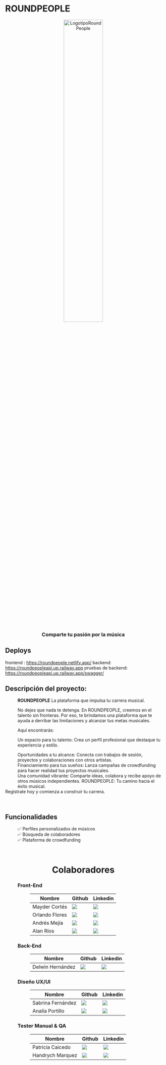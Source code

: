 # ROUNDPEOPLE
<div align="center">
  <a>
    <img src=" " alt="LogotipoRoundPeople" width="50%">
  </a>
  <h3 align="center">Comparte tu pasión por la música</h3>
</div>


## Deploys

frontend : https://roundpeople.netlify.app/
backend: https://roundpeopleapi.up.railway.app
pruebas de backend: https://roundpeopleapi.up.railway.app/swagger/

## Descripción del proyecto:

<dl>
  <dd>
    <b>ROUNDPEOPLE</b>
     La plataforma que impulsa tu carrera musical.
    
  No dejes que nada te detenga. En ROUNDPEOPLE, creemos en el talento sin fronteras. 
  Por eso, te brindamos una plataforma que te ayuda a derribar las limitaciones y alcanzar tus metas musicales.

Aquí encontrarás:

Un espacio para tu talento: Crea un perfil profesional que destaque tu experiencia y estilo.
</dd>
<dd>
Oportunidades a tu alcance: Conecta con trabajos de sesión, proyectos y colaboraciones con otros artistas.
  </dd>
<dd>
Financiamiento para tus sueños: Lanza campañas de crowdfunding para hacer realidad tus proyectos musicales.
  </dd>
<dd>
Una comunidad vibrante: Comparte ideas, colabora y recibe apoyo de otros músicos independientes.
ROUNDPEOPLE: Tu camino hacia el éxito musical.
</dd>
Regístrate hoy y comienza a construir tu carrera.
  </dd>
</dl>
<br/>

## Funcionalidades

<dl>
  <dd>
    ✅ Perfiles personalizados de músicos
  </dd>
  <dd>
    ✅ Búsqueda de colaboradores
  </dd>
  <dd>
    ✅ Plataforma de crowdfunding
  </dd>
</dl>
<br>

<h1 align="center"> 
  Colaboradores
</h1>

<dl>
  <dd>
    <h3>Front-End</h3>
    <dl>
      <dd>
        <table>
          <thead>
            <tr>
              <th>Nombre</th>
              <th>Github</th>
              <th>Linkedin</th>
            </tr>
          </thead>
          <tbody>
            <tr>
              <td>Mayder Cortés</td>
              <td>
                <a href="https://github.com/MayderC">
                  <img src="https://img.shields.io/badge/github-%23121011.svg?&style=for-the-badge&logo=github&logoColor=white"/>
                </a>
              </td>
              <td>
                <a href=" https://www.linkedin.com/in/mayderc/">
                  <img src="https://img.shields.io/badge/linkedin-%230A66C2.svg?&style=for-the-badge&logo=linkedin&logoColor=white"/>
                </a>
              </td>
            </tr>
            <tr>
              <td>Orlando Flores</td>
              <td>
                <a href="https://github.com/lalomax">
                  <img src="https://img.shields.io/badge/github-%23121011.svg?&style=for-the-badge&logo=github&logoColor=white"/>
                </a>
              </td>
              <td>
                <a href=" https://www.linkedin.com/in/orlando-flores365/">
                  <img src="https://img.shields.io/badge/linkedin-%230A66C2.svg?&style=for-the-badge&logo=linkedin&logoColor=white"/>
                </a>
              </td>
            </tr>
            <tr>
              <td>Andrés Mejía</td>
              <td>
                <a href="https://github.com/andrmepe">
                  <img src="https://img.shields.io/badge/github-%23121011.svg?&style=for-the-badge&logo=github&logoColor=white"/>
                </a>
              </td>
              <td>
                <a href="https://www.linkedin.com/in/andres-mejia-374483240">
                  <img src="https://img.shields.io/badge/linkedin-%230A66C2.svg?&style=for-the-badge&logo=linkedin&logoColor=white"/>
                </a>
              </td>
            </tr>
            <tr>
              <td>Alan Ríos</td>
              <td>
                <a href="https://github.com/alanrios21">
                  <img src="https://img.shields.io/badge/github-%23121011.svg?&style=for-the-badge&logo=github&logoColor=white"/>
                </a>
              </td>
              <td>
                <a href="https://www.linkedin.com/in/alan-rios/?utm_source=share&utm_campaign=share_via&utm_content=profile&utm_medium=android_app">
                  <img src="https://img.shields.io/badge/linkedin-%230A66C2.svg?&style=for-the-badge&logo=linkedin&logoColor=white"/>
                </a>
              </td>
            </tr>
          </tbody>
        </table>
      </dd>
    </dl>
  </dd>
  <dd>
    <h3>Back-End</h3>
    <dl>
      <dd>
        <table>
          <thead>
            <tr>
              <th>Nombre</th>
              <th>Github</th>
              <th>Linkedin</th>
            </tr>
          </thead>
          <tbody>
            <tr>
              <td>Delwin Hernández</td>
              <td>
                <a href="https://github.com/Delwin183">
                  <img src="https://img.shields.io/badge/github-%23121011.svg?&style=for-the-badge&logo=github&logoColor=white"/>
                </a>
              </td>
              <td>
                <a href="linkedin">
                  <img src="https://img.shields.io/badge/linkedin-%230A66C2.svg?&style=for-the-badge&logo=linkedin&logoColor=white"/>
                </a>
              </td>
            </tr>
          </tbody>
        </table>
      </dd>
    </dl>
  </dd>
  <dd>
    <h3>Diseño UX/UI</h3>
    <dl>
      <dd>
        <table>
          <thead>
            <tr>
              <th>Nombre</th>
              <th>Github</th>
              <th>Linkedin</th>
            </tr>
          </thead>
          <tbody>
            <tr>
              <td>Sabrina Fernández</td>
              <td>
                <a href="github">
                  <img src="https://img.shields.io/badge/github-%23121011.svg?&style=for-the-badge&logo=github&logoColor=white"/>
                </a>
              </td>
              <td>
                <a href="https://www.linkedin.com/in/sabrina-fernandez-uxdesigner/">
                  <img src="https://img.shields.io/badge/linkedin-%230A66C2.svg?&style=for-the-badge&logo=linkedin&logoColor=white"/>
               </a>
              </td>
            </tr>
            <tr>
            <td>Analía Portillo</td>
              <td>
                <a href="github">
                  <img src="https://img.shields.io/badge/github-%23121011.svg?&style=for-the-badge&logo=github&logoColor=white"/>
                </a>
              </td>
              <td>
                <a href="https://www.linkedin.com/in/analiaportillo/">
                  <img src="https://img.shields.io/badge/linkedin-%230A66C2.svg?&style=for-the-badge&logo=linkedin&logoColor=white"/>
                </a>
              </td>
            </tr>
          </tbody>
        </table>
      </dd>
    </dl>
  </dd>
  <dd>
    <h3> Tester Manual & QA</h3>
    <dl>
      <dd>
        <table>
          <thead>
            <tr>
              <th>Nombre</th>
              <th>Github</th>
              <th>Linkedin</th>
            </tr>
          </thead>
          <tbody>
            <tr>
              <td>Patricia Caicedo</td>
              <td>
                <a href="https://github.com/patriciacaicedo">
                  <img src="https://img.shields.io/badge/github-%23121011.svg?&style=for-the-badge&logo=github&logoColor=white"/>
                </a>
              </td>
              <td>
                <a href="https://www.linkedin.com/in/patricia-caicedo">
                  <img src="https://img.shields.io/badge/linkedin-%230A66C2.svg?&style=for-the-badge&logo=linkedin&logoColor=white"/>
                </a>
              </td>
            </tr>
            <tr>
              <td>Handrych Marquez</td>
              <td>
                <a href="link Github">
                  <img src="https://img.shields.io/badge/github-%23121011.svg?&style=for-the-badge&logo=github&logoColor=white"/>
                </a>
              </td>
              <td>
                <a href="link linkedin">
                  <img src="https://img.shields.io/badge/linkedin-%230A66C2.svg?&style=for-the-badge&logo=linkedin&logoColor=white"/>
                </a>
              </td>
            </tr>
          </tbody>
        </table>
      </dd>
    </dl>
  </dd>
</dl>
<br>

